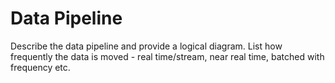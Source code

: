 # Data Pipeline 

Describe the data pipeline and provide a logical diagram. List how frequently the data is moved - real time/stream, near real time, batched with frequency etc.


